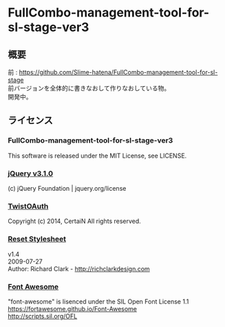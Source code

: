 # FullCombo-management-tool-for-sl-stage-ver3
## 概要
前 : https://github.com/Slime-hatena/FullCombo-management-tool-for-sl-stage  
前バージョンを全体的に書きなおして作りなおしている物。  
開発中。

## ライセンス
### FullCombo-management-tool-for-sl-stage-ver3
This software is released under the MIT License, see LICENSE.  

###  [jQuery v3.1.0](https://jquery.com/)
(c) jQuery Foundation | jquery.org/license  

### [TwistOAuth](https://github.com/mpyw/TwistOAuth)
Copyright (c) 2014, CertaiN All rights reserved.  

### [Reset Stylesheet](http://html5doctor.com)
v1.4  
2009-07-27  
Author: Richard Clark - http://richclarkdesign.com

### [Font Awesome](http://fontawesome.io/)
"font-awesome" is lisenced under the SIL Open Font License 1.1  
https://fortawesome.github.io/Font-Awesome  
http://scripts.sil.org/OFL  
